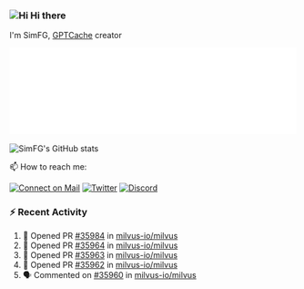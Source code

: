 ### <img src='https://qpluspicture.oss-cn-beijing.aliyuncs.com/6LjjQA/Hi.gif' alt='Hi' width="24"/> Hi there

I'm SimFG, [GPTCache](https://github.com/zilliztech/GPTCache) creator

![Metrics 👋](/metrics.plugin.followup.user.svg)

![SimFG's GitHub stats](https://github-readme-stats.vercel.app/api?username=SimFG&show_icons=true&theme=radical&count_private=true)

📫 How to reach me:

[![Connect on Mail](https://img.shields.io/badge/Ask%20me-anything-1abc9c.svg)](mailto:1142838399@qq.com)
[![Twitter](https://img.shields.io/twitter/follow/FogSim?style=social)](https://twitter.com/FogSim)
[![Discord](https://img.shields.io/discord/1092648432495251507?label=Discord&logo=discord)](https://discord.gg/Q8C6WEjSWV)

### :zap: Recent Activity

<!--START_SECTION:activity-->
1. 💪 Opened PR [#35984](https://github.com/milvus-io/milvus/pull/35984) in [milvus-io/milvus](https://github.com/milvus-io/milvus)
2. 💪 Opened PR [#35964](https://github.com/milvus-io/milvus/pull/35964) in [milvus-io/milvus](https://github.com/milvus-io/milvus)
3. 💪 Opened PR [#35963](https://github.com/milvus-io/milvus/pull/35963) in [milvus-io/milvus](https://github.com/milvus-io/milvus)
4. 💪 Opened PR [#35962](https://github.com/milvus-io/milvus/pull/35962) in [milvus-io/milvus](https://github.com/milvus-io/milvus)
5. 🗣 Commented on [#35960](https://github.com/milvus-io/milvus/issues/35960) in [milvus-io/milvus](https://github.com/milvus-io/milvus)
<!--END_SECTION:activity-->

